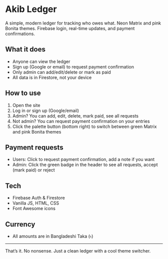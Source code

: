 # Akib Ledger

A simple, modern ledger for tracking who owes what. Neon Matrix and pink Bonita themes. Firebase login, real-time updates, and payment confirmations.

## What it does
- Anyone can view the ledger
- Sign up (Google or email) to request payment confirmation
- Only admin can add/edit/delete or mark as paid
- All data is in Firestore, not your device

## How to use
1. Open the site
2. Log in or sign up (Google/email)
3. Admin? You can add, edit, delete, mark paid, see all requests
4. Not admin? You can request payment confirmation on your entries
5. Click the palette button (bottom right) to switch between green Matrix and pink Bonita themes

## Payment requests
- Users: Click to request payment confirmation, add a note if you want
- Admin: Click the green badge in the header to see all requests, accept (mark paid) or reject

## Tech
- Firebase Auth & Firestore
- Vanilla JS, HTML, CSS
- Font Awesome icons

## Currency
- All amounts are in Bangladeshi Taka (৳)

---
That’s it. No nonsense. Just a clean ledger with a cool theme switcher.
